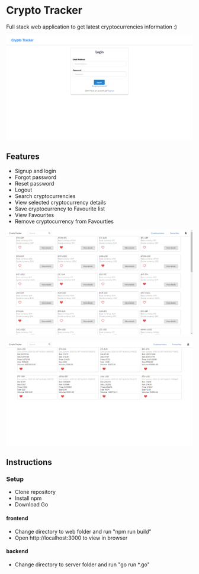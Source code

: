# Crypto Tracker
Full stack web application to get latest cryptocurrencies information :)

![](home.png)

## Features 
- Signup and login 
- Forgot password 
- Reset password 
- Logout
- Search cryptocurrencies
- View selected cryptocurrency details 
- Save cryptocurrency to Favourite list 
- View Favourites 
- Remove cryptocurrency from Favourties 
 
 ![](dashboard.png)
 
 
 
 
 ![](favList.png)
 
## Instructions

### Setup 
- Clone repository
- Install npm
- Download Go 

#### frontend 
- Change directory to web folder and run  "npm run build"
- Open http://localhost:3000 to view in browser

#### backend 
- Change directory to server folder and run "go run *.go"



